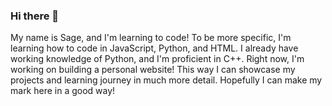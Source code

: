 ### Hi there 👋
My name is Sage, and I'm learning to code!
To be more specific, I'm learning how to code in JavaScript, Python, and HTML. I already have working knowledge of Python, and I'm proficient in C++.
Right now, I'm working on building a personal website! This way I can showcase my projects and learning journey in much more detail.
Hopefully I can make my mark here in a good way!
